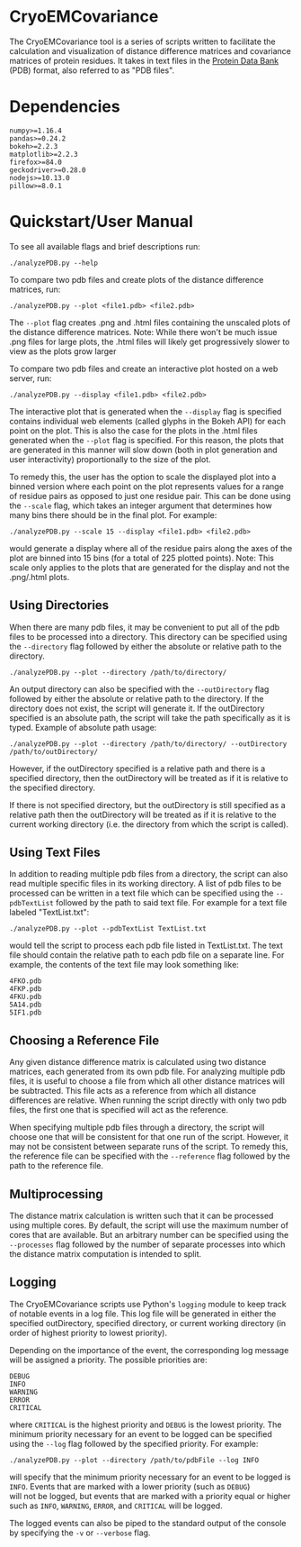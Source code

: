 # CryoEMCovariance

The CryoEMCovariance tool is a series of scripts written to facilitate
the calculation and visualization of distance difference matrices and 
covariance matrices of protein residues. It takes in text files in the
[Protein Data Bank](https://www.cgl.ucsf.edu/chimera/docs/UsersGuide/tutorials/pdbintro.html)
(PDB) format, also referred to as "PDB files".

Dependencies
============
```
numpy>=1.16.4
pandas>=0.24.2
bokeh>=2.2.3
matplotlib>=2.2.3
firefox>=84.0
geckodriver>=0.28.0
nodejs>=10.13.0
pillow>=8.0.1
```

Quickstart/User Manual
======================

To see all available flags and brief descriptions run:

```
./analyzePDB.py --help
```

To compare two pdb files and create plots of the distance difference matrices, 
run:

```
./analyzePDB.py --plot <file1.pdb> <file2.pdb>
```
The ``--plot`` flag creates .png and .html files containing the unscaled
plots of the distance difference matrices.
Note: While there won't be much issue .png files for large plots, the
      .html files will likely get progressively slower to view as the plots grow
      larger

To compare two pdb files and create an interactive plot hosted on a web server,
run:

```
./analyzePDB.py --display <file1.pdb> <file2.pdb>
```

The interactive plot that is generated when the ``--display`` flag is
specified contains individual web elements (called glyphs in the Bokeh API)
for each point on the plot. This is also the case for the plots in the
.html files generated when the ``--plot`` flag is specified. For this reason,
the plots that are generated in this manner will slow down (both in
plot generation and user interactivity) proportionally to the size of the plot.

To remedy this, the user has the option to scale the displayed plot into a
binned version where each point on the plot represents values for a range of 
residue pairs as opposed to just one residue pair. This can be done using the
``--scale`` flag, which takes an integer argument that determines how many
bins there should be in the final plot. For example:

```
./analyzePDB.py --scale 15 --display <file1.pdb> <file2.pdb>
```
would generate a display where all of the residue pairs along the
axes of the plot are binned into 15 bins (for a total of 225 plotted points).
Note: This scale only applies to the plots that are generated for the
display and not the .png/.html plots.

Using Directories
-----------------

When there are many pdb files, it may be convenient to put all of the pdb
files to be processed into a directory. This directory can be specified using
the ``--directory`` flag followed by either the absolute or relative path to
the directory.

```
./analyzePDB.py --plot --directory /path/to/directory/
```

An output directory can also be specified with the ``--outDirectory`` flag
followed by either the absolute or relative path to the directory. If the 
directory does not exist, the script will generate it. If the outDirectory 
specified is an absolute path, the script will take the
path specifically as it is typed. Example of absolute path usage:

```
./analyzePDB.py --plot --directory /path/to/directory/ --outDirectory /path/to/outDirectory/
```

However, if the outDirectory specified is a relative path and there is a
specified directory, then the outDirectory will be treated as if it is
relative to the specified directory. 

If there is not specified directory, but the outDirectory is still specified 
as a relative path then the outDirectory will be treated as if it is relative
to the current working directory (i.e. the directory from which the script
is called).

Using Text Files
----------------

In addition to reading multiple pdb files from a directory, the script
can also read multiple specific files in its working directory. A list of
pdb files to be processed can be written in a text file which
can be specified using the ``--pdbTextList`` followed by the path to said
text file. For example for a text file labeled "TextList.txt":

```
./analyzePDB.py --plot --pdbTextList TextList.txt
```

would tell the script to process each pdb file listed in TextList.txt.
The text file should contain the relative path to each pdb file on a separate 
line. For example, the contents of the text file may look something like:

```
4FKO.pdb
4FKP.pdb
4FKU.pdb
5A14.pdb
5IF1.pdb
```

Choosing a Reference File
-------------------------

Any given distance difference matrix is calculated using two distance matrices,
each generated from its own pdb file. For analyzing multiple pdb files, it is
useful to choose a file from which all other distance matrices will be 
subtracted. This file acts as a reference from which all distance differences
are relative. When running the script directly with only two pdb files, the 
first one that is specified will act as the reference. 

When specifying multiple pdb files through a directory, the script 
will choose one that will be consistent for that one run of the script.
However, it may not be consistent between separate runs of the script.
To remedy this, the reference file can be specified with the
``--reference`` flag followed by the path to the reference file.

Multiprocessing
---------------

The distance matrix calculation is written such that it can be processed
using multiple cores. By default, the script will use the maximum number of
cores that are available. But an arbitrary number can be specified using the
``--processes`` flag followed by the number of separate processes into which the
distance matrix computation is intended to split.


Logging
-------

The CryoEMCovariance scripts use Python's ``logging`` module to keep track of 
notable events in a log file. This log file will be generated in either the
specified outDirectory, specified directory, or current working directory 
(in order of highest priority to lowest priority).

Depending on the importance of the event, the corresponding log message will
be assigned a priority. The possible priorities are:

```
DEBUG
INFO
WARNING
ERROR
CRITICAL
```

where ``CRITICAL`` is the highest priority and ``DEBUG`` is the lowest priority.
The minimum priority necessary for an event to be logged can be specified using
the ``--log`` flag followed by the specified priority. For example:

```
./analyzePDB.py --plot --directory /path/to/pdbFile --log INFO
```

will specify that the minimum priority necessary for an event to be logged is
``INFO``. Events that are marked with a lower priority (such as ``DEBUG``)\
will not be logged, but events that are marked with a priority equal or higher
such as ``INFO``, ``WARNING``, ``ERROR``, and ``CRITICAL`` will be logged.

The logged events can also be piped to the standard output of the console
by specifying the ``-v`` or ``--verbose`` flag. 


